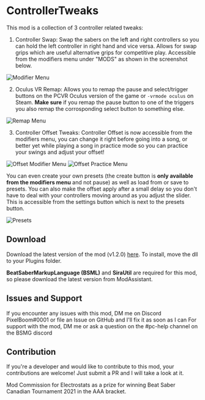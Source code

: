 # ControllerTweaks
This mod is a collection of 3 controller related tweaks:
1) Controller Swap: Swap the sabers on the left and right controllers so you can hold the left controller in right hand and vice versa. Allows for swap grips which are useful alternative grips for competitive play. Accessible from the modifiers menu under "MODS" as shown in the screenshot below.

![Modifier Menu](https://i.imgur.com/8Z3audd.png)

2) Oculus VR Remap: Allows you to remap the pause and select/trigger buttons on the PCVR Oculus version of the game or ``-vrmode oculus`` on Steam. **Make sure** if you remap the pause button to one of the triggers you also remap the corrosponding select button to something else.

![Remap Menu](https://i.imgur.com/7NOUsjG.png)

3) Controller Offset Tweaks: Controller Offset is now accessible from the modifiers menu, you can change it right before going into a song, or better yet while playing a song in practice mode so you can practice your swings and adjust your offset!

![Offset Modifier Menu](https://i.imgur.com/OcWMCF4.png)
![Offset Practice Menu](https://i.imgur.com/IWiRpOW.png)

You can even create your own presets (the create button is **only available from the modifiers menu** and not pause) as well as load from or save to presets. You can also make the offset apply after a small delay so you don't have to deal with your controllers moving around as you adjust the slider. This is accessible from the settings button which is next to the presets button.

![Presets](https://i.imgur.com/TSWSMyR.png)

## Download
Download the latest version of the mod (v1.2.0) [here](https://github.com/rithik-b/ControllerTweaks/releases/tag/1.2.0 "here").
To install, move the dll to your Plugins folder.

**BeatSaberMarkupLanguage (BSML)** and **SiraUtil** are required for this mod, so please download the latest version from ModAssistant.

## Issues and Support
If you encounter any issues with this mod, DM me on Discord PixelBoom#0001 or file an Issue on GitHub and I'll fix it as soon as I can For support with the mod, DM me or ask a question on the #pc-help channel on the BSMG discord

## Contribution
If you're a developer and would like to contribute to this mod, your contributions are welcome! Just submit a PR and I will take a look at it.

Mod Commission for Electrostats as a prize for winning Beat Saber Canadian Tournament 2021 in the AAA bracket.

